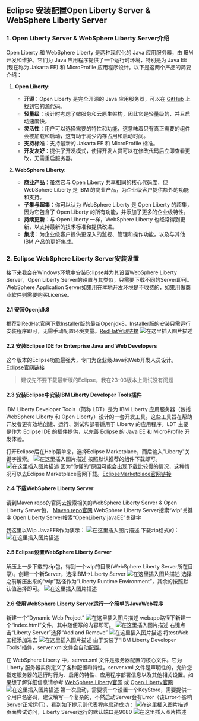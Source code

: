 ## Eclipse 安装配置Open Liberty Server & WebSphere Liberty Server
### 1. Open Liberty Server & WebSphere Liberty Server介绍
Open Liberty 和 WebSphere Liberty 是两种现代化的 Java 应用服务器，由 IBM 开发和维护。它们为 Java 应用程序提供了一个运行时环境，特别是为 Java EE (现在称为 Jakarta EE) 和 MicroProfile 应用程序设计。以下是这两个产品的简要介绍：

1. **Open Liberty**:
   - **开源**：Open Liberty 是完全开源的 Java 应用服务器，可以在 [GitHub](https://github.com/OpenLiberty/open-liberty) 上找到它的源代码。
   - **轻量级**：设计时考虑了微服务和云原生架构，因此它是轻量级的，并且启动速度快。
   - **灵活性**：用户可以选择需要的特性和功能，这意味着只有真正需要的组件会被加载和启动，这有助于减少内存占用和启动时间。
   - **支持标准**：支持最新的 Jakarta EE 和 MicroProfile 标准。
   - **开发友好**：提供了开发模式，使得开发人员可以在修改代码后立即查看更改，无需重启服务器。

2. **WebSphere Liberty**:
   - **商业产品**：虽然它与 Open Liberty 共享相同的核心代码库，但 WebSphere Liberty 是 IBM 的商业产品，为企业级客户提供额外的功能和支持。
   - **子集与超集**：你可以认为 WebSphere Liberty 是 Open Liberty 的超集，因为它包含了 Open Liberty 的所有功能，并添加了更多的企业级特性。
   - **持续更新**：与 Open Liberty 一样，WebSphere Liberty 也经常得到更新，以支持最新的技术标准和提供改进。
   - **集成**：为企业级客户提供更深入的监视、管理和操作功能，以及与其他 IBM 产品的更好集成。
### 2. Eclipse WebSphere Liberty Server安装设置
接下来我会在Windows环境中安装Eclipse并为其设置WebSphere Liberty Server，Open Liberty Server的设置与其类似，只需要下载不同的Server即可。WebSphere Application Server如果用在本地开发环境是不收费的，如果用做商业软件则需要购买License。
#### 2.1 安装Openjdk8
推荐到RedHat官网下载Installer版的最新Openjdk8，Installer版的安装只需运行安装程序即可，无需手动配置环境变量。[RedHat官网链接](https://access.redhat.com/jbossnetwork/restricted/listSoftware.html?downloadType=distributions&product=core.service.openjdk&version=1.8.0.382) 
![在这里插入图片描述](https://img-blog.csdnimg.cn/29b1ee2bb02e426293e863ce409aa743.png)
#### 2.2 安装Eclipse IDE for Enterprise Java and Web Developers
这个版本的Eclipse功能最强大，专门为企业级Java和Web开发人员设计。[Eclipse官网链接](​​https://www.eclipse.org/downloads/packages/) 

> 建议先不要下载最新版的Eclipse，我在23-03版本上测试没有问题

#### 2.3 安装Eclipse中安装IBM Liberty Developer Tools插件
IBM Liberty Developer Tools（简称 LDT）是为 IBM Liberty 应用服务器（包括 WebSphere Liberty 和 Open Liberty）设计的一套开发工具。这些工具旨在帮助开发者更有效地创建、运行、测试和部署适用于 Liberty 的应用程序。LDT 主要是作为 Eclipse IDE 的插件提供，以完善 Eclipse 的 Java EE 和 MicroProfile 开发体验。

打开Eclipse后在Help菜单来，选择Eclipse Marketplace，而后输入"Liberty"关键字搜索。
![在这里插入图片描述](https://img-blog.csdnimg.cn/5b3b502a4c0b454e9f6cc473f4c844db.png)
按照默认推荐的组件下载即可。
![在这里插入图片描述](https://img-blog.csdnimg.cn/ef1bae56c98e4249a2364af0a22260bf.png)
因为“你懂的”原因可能会出现下载比较慢的情况，这种情况可以去Eclipse Marketplace官网下载。[EclipseMarketplace官网链接](https://marketplace.eclipse.org/) 
#### 2.4 下载WebSphere Liberty Server
请到Maven repo的官网去搜索相关的WebSphere Liberty Server & Open Liberty Server包，
[Maven repo官网](https://mvnrepository.com/) 
WebSphere Liberty Server搜索“wlp”关键字
Open Liberty Server搜索“OpenLiberty javaEE”关键字

我这里以Wlp JavaEE8作为演示：
![在这里插入图片描述](https://img-blog.csdnimg.cn/7d478878f7694db1b9688b06cd95c6cf.png)
下载zip格式的：
![在这里插入图片描述](https://img-blog.csdnimg.cn/f8960adb4d2b4074801225ce6a1cfbb1.png)
#### 2.5 Eclipse设置WebSphere Liberty Server
解压上一步下载的zip包，得到一个wlp的目录(WebSphere Liberty Server所在目录)。创建一个新Server，选择IBM->Liberty Server
![在这里插入图片描述](https://img-blog.csdnimg.cn/4289ea6d457d462396ed69282b0ade1e.png)
选择之前解压出来的“wlp”路径作为“Liberty Runtime Environment”，其余的按照默认值选择即可。
![在这里插入图片描述](https://img-blog.csdnimg.cn/73640331272045b1837a23a4cf704a62.png)
#### 2.6 使用WebSphere Liberty Server运行一个简单的JavaWeb程序
新建一个“Dynamic Web Project”
![在这里插入图片描述](https://img-blog.csdnimg.cn/b5397ad7b95b4e76959797f970a8b689.png)
webapp路径下新建一个“index.html”文件，其中随便写的内容即可。
![在这里插入图片描述](https://img-blog.csdnimg.cn/baad44c84d0644d2a95b5d8de5dfa90b.png)
右键点击“Liberty Server”选择“Add and Remove”
![在这里插入图片描述](https://img-blog.csdnimg.cn/f4b7040e9e8f4c45b94dcaf052f488dd.png)
将testWeb工程添加进去
![在这里插入图片描述](https://img-blog.csdnimg.cn/2b690aefbe9f4009994675f6795655cf.png)
由于安装了“IBM Liberty Developer Tools”插件，server.xml文件会自动配置。

在 WebSphere Liberty 中，server.xml 文件是服务器配置的核心文件。它为 Liberty 服务器实例定义了各种配置和特性。server.xml 文件是声明性的，允许您指定服务器的运行时行为、启用的特性、应用程序部署信息以及其他相关设置。如果想了解详细信息请参考 [WebSphere Liberty官网](https://www.ibm.com/docs/en/was-liberty/core?topic=overview-server-configuration) 或 [Open Liberty官网](https://openliberty.io/docs/latest/reference/config/server-configuration-overview.html) 
![在这里插入图片描述](https://img-blog.csdnimg.cn/d6384c8fbd0742fc974c00df3b41b146.png)
第一次启动，需要填一个设置一个KeyStore，需要提供一个用户名密码，建议填写一个复杂的，不然启动Server会有Error（该Error不影响Server正常运行），看到如下提示则代表程序启动成功：
![在这里插入图片描述](https://img-blog.csdnimg.cn/be05958d8755451ca4936c2c772cadb0.png)
页面尝试访问，Liberty Server运行的默认端口是9080
![在这里插入图片描述](https://img-blog.csdnimg.cn/b7082d5fe30d4b48bfdf61f6b74bebee.png)
